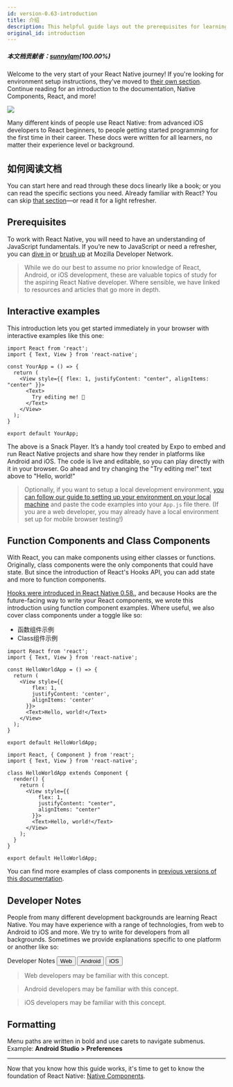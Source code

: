 ```yaml
---
id: version-0.63-introduction
title: 介绍
description: This helpful guide lays out the prerequisites for learning React Native, using these docs, and setting up your environment.
original_id: introduction
---
```


##### 本文档贡献者：[sunnylqm](https://github.com/search?q=sunnylqm&type=Users)(100.00%)

<div class="content-banner">
  <p>
    Welcome to the very start of your React Native journey! If you're looking for environment setup instructions, they've moved to <a href="environment-setup">their own section</a>. Continue reading for an introduction to the documentation, Native Components, React, and more!
  </p>
  <img class="content-banner-img" src="https://cdn.jsdelivr.net/gh/reactnativecn/react-native-website@gh-pages/docs/assets/p_android-ios-devices.svg" alt=" " />
</div>

Many different kinds of people use React Native: from advanced iOS developers to React beginners, to people getting started programming for the first time in their career. These docs were written for all learners, no matter their experience level or background.

## 如何阅读文档

You can start here and read through these docs linearly like a book; or you can read the specific sections you need. Already familiar with React? You can skip [that section](intro-react)—or read it for a light refresher.

## Prerequisites

To work with React Native, you will need to have an understanding of JavaScript fundamentals. If you’re new to JavaScript or need a refresher, you can [dive in](https://developer.mozilla.org/en-US/docs/Web/JavaScript) or [brush up](https://developer.mozilla.org/en-US/docs/Web/JavaScript/A_re-introduction_to_JavaScript) at Mozilla Developer Network.

> While we do our best to assume no prior knowledge of React, Android, or iOS development, these are valuable topics of study for the aspiring React Native developer. Where sensible, we have linked to resources and articles that go more in depth.

## Interactive examples

This introduction lets you get started immediately in your browser with interactive examples like this one:

```SnackPlayer name=Hello%20World
import React from 'react';
import { Text, View } from 'react-native';

const YourApp = () => {
  return (
    <View style={{ flex: 1, justifyContent: "center", alignItems: "center" }}>
      <Text>
        Try editing me! 🎉
      </Text>
    </View>
  );
}

export default YourApp;
```

The above is a Snack Player. It’s a handy tool created by Expo to embed and run React Native projects and share how they render in platforms like Android and iOS. The code is live and editable, so you can play directly with it in your browser. Go ahead and try changing the "Try editing me!" text above to "Hello, world!"

> Optionally, if you want to setup a local development environment, [you can follow our guide to setting up your environment on your local machine](environment-setup) and paste the code examples into your `App.js` file there. (If you are a web developer, you may already have a local environment set up for mobile browser testing!)

## Function Components and Class Components

With React, you can make components using either classes or functions. Originally, class components were the only components that could have state. But since the introduction of React's Hooks API, you can add state and more to function components.

[Hooks were introduced in React Native 0.58.](/blog/2019/03/12/releasing-react-native-059), and because Hooks are the future-facing way to write your React components, we wrote this introduction using function component examples. Where useful, we also cover class components under a toggle like so:

<div class="toggler">
  <ul role="tablist" class="toggle-syntax">
    <li id="functional" class="button-functional" aria-selected="false" role="tab" tabindex="0" aria-controls="functionaltab" onclick="displayTabs('syntax', 'functional')">
      函数组件示例
    </li>
    <li id="classical" class="button-classical" aria-selected="false" role="tab" tabindex="0" aria-controls="classicaltab" onclick="displayTabs('syntax', 'classical')">
      Class组件示例
    </li>
  </ul>
</div>

<block class="functional syntax" />

```SnackPlayer name=Hello%20World%20Function%20Component
import React from 'react';
import { Text, View } from 'react-native';

const HelloWorldApp = () => {
  return (
    <View style={{
        flex: 1,
        justifyContent: 'center',
        alignItems: 'center'
      }}>
      <Text>Hello, world!</Text>
    </View>
  );
}

export default HelloWorldApp;
```

<block class="classical syntax" />

```SnackPlayer name=Hello%20World%20Class%20Component
import React, { Component } from 'react';
import { Text, View } from 'react-native';

class HelloWorldApp extends Component {
  render() {
    return (
      <View style={{
          flex: 1,
          justifyContent: "center",
          alignItems: "center"
        }}>
        <Text>Hello, world!</Text>
      </View>
    );
  }
}

export default HelloWorldApp;
```

<block class="endBlock syntax" />

You can find more examples of class components in [previous versions of this documentation](/versions).

## Developer Notes

People from many different development backgrounds are learning React Native. You may have experience with a range of technologies, from web to Android to iOS and more. We try to write for developers from all backgrounds. Sometimes we provide explanations specific to one platform or another like so:

<div class="toggler">
  <span>Developer Notes</span>
  <span role="tablist" class="toggle-devNotes">
    <button role="tab" class="button-webNote" onclick="displayTabs('devNotes', 'webNote')">Web</button>
    <button role="tab" class="button-androidNote" onclick="displayTabs('devNotes', 'androidNote')">Android</button>
    <button role="tab" class="button-iosNote" onclick="displayTabs('devNotes', 'iosNote')">iOS</button>
  </span>
</div>

<block class="webNote devNotes" />

> Web developers may be familiar with this concept.

<block class="androidNote devNotes" />

> Android developers may be familiar with this concept.

<block class="iosNote devNotes" />

> iOS developers may be familiar with this concept.

<block class="endBlock devNotes" />

## Formatting

Menu paths are written in bold and use carets to navigate submenus. Example: **Android Studio > Preferences**

---

Now that you know how this guide works, it's time to get to know the foundation of React Native: [Native Components](intro-react-native-components.md).
